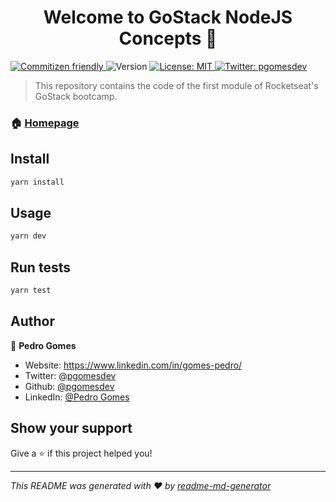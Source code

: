 <h1 align="center">Welcome to GoStack NodeJS Concepts 👋</h1>
<p>
  <a href="http://commitizen.github.io/cz-cli/" target="_blank">
    <img alt="Commitizen friendly" src="https://img.shields.io/badge/commitizen-friendly-brightgreen.svg" />
  </a>
  <img alt="Version" src="https://img.shields.io/badge/version-1.0.0-blue.svg?cacheSeconds=2592000" />
  <a href="#" target="_blank">
    <img alt="License: MIT" src="https://img.shields.io/badge/License-MIT-yellow.svg" />
  </a>
  <a href="https://twitter.com/pgomesdev" target="_blank">
    <img alt="Twitter: pgomesdev" src="https://img.shields.io/twitter/follow/pgomesdev.svg?style=social" />
  </a>
</p>

> This repository contains the code of the first module of Rocketseat's GoStack bootcamp.

### 🏠 [Homepage](https://github.com/pgomesdev/gostack-nodejs-concepts)

## Install

```sh
yarn install
```

## Usage

```sh
yarn dev
```

## Run tests

```sh
yarn test
```

## Author

👤 **Pedro Gomes**

- Website: https://www.linkedin.com/in/gomes-pedro/
- Twitter: [@pgomesdev](https://twitter.com/pgomesdev)
- Github: [@pgomesdev](https://github.com/pgomesdev)
- LinkedIn: [@Pedro Gomes](https://www.linkedin.com/in/gomes-pedro/)

## Show your support

Give a ⭐️ if this project helped you!

---

_This README was generated with ❤️ by [readme-md-generator](https://github.com/kefranabg/readme-md-generator)_
